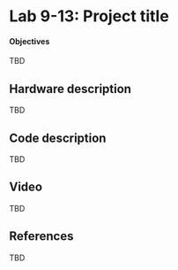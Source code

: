 # Lab 9-13: Project title

#### Objectives

TBD


## Hardware description

TBD


## Code description

TBD


## Video

TBD


## References

TBD
